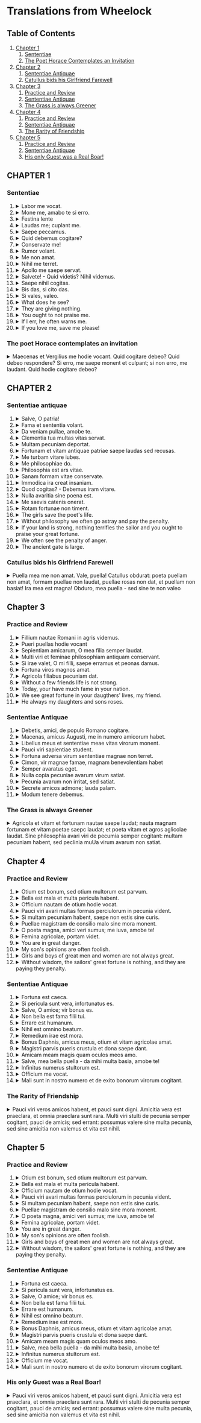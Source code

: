 # Translations from Wheelock

## Table of Contents
1. [Chapter 1](#1)
    1. [Sententiae](#1.1)
    2. [The Poet Horace Contemplates an Invitation](#1.2)
2. [Chapter 2](#chapter2)
    1. [Sententiae Antiquae](#2.1)
    2. [Catullus bids his Girlfriend Farewell](#2.2)
3. [Chapter 3](#chapter3)
    1. [Practice and Review](#3.1)
    2. [Sententiae Antiquae](#3.2)
    3. [The Grass is always Greener](#3.3)
4. [Chapter 4](#chapter4)
    1. [Practice and Review](#4.1)
    2. [Sententiae Antiquae](#4.2)
    3. [The Rarity of Friendship](#4.3)
5.  [Chapter 5](#chapter5)
    1. [Practice and Review](#5.1)
    2. [Sententiae Antiquae](#5.2)
    3. [His only Guest was a Real Boar!](#5.3)


## CHAPTER 1 <a name = "chapter1"></a>

### Sententiae <a name = "1.1"></a>
1. <details> <summary> Labor me vocat. </summary> <pre> Work calls to me. </pre> </details>
2. <details> <summary> Mone me, amabo te si erro. </summary> <pre> If I err, then please you must advise me </pre> </details>
3. <details> <summary> Festina lente </summary> <pre> You must hasten slowly </pre> </details>
4. <details> <summary> Laudas me; cuplant me. </summary> <pre> You praise me; they blame me. </pre> </details>
5. <details> <summary> Saepe peccamus. </summary> <pre> We sin often. </pre> </details>
6. <details> <summary> Quid debemus cogitare? </summary> <pre> What do we owe to think? </pre> </details>
7. <details> <summary> Conservate me! </summary> <pre> You must all conserve me! </pre> </details>
8. <details> <summary> Rumor volant. </summary> <pre> Rumour flies. </pre> </details>
9. <details> <summary> Me non amat. </summary> <pre> It does not love me. </pre> </details>
10. <details> <summary> Nihil me terret. </summary> <pre> Nothing scares me. </pre> </details>
11. <details> <summary> Apollo me saepe servat. </summary> <pre> Apollo often guards me. </pre> </details>
12. <details> <summary> Salvete! - Quid videtis? Nihil videmus. </summary> <pre> Hello - what do you all see? We see nothing. </pre> </details>
13. <details> <summary> Saepe nihil cogitas. </summary> <pre> Often you think nothing. </pre> </details>
14. <details> <summary> Bis das, si cito das. </summary> <pre> If you give quickly, you give twice. </pre> </details>
15. <details> <summary> Si vales, valeo. </summary> <pre>  If you are strong, I am strong. </pre> </details>
16. <details> <summary> What does he see? </summary> <pre> Quid videt? </pre> </details>
17. <details> <summary> They are giving nothing. </summary> <pre> Nihil darent. </pre> </details>
18. <details> <summary> You ought to not praise me. </summary> <pre> Me non laudare debes. </pre> </details>
19. <details> <summary> If I err, he often warns me. </summary> <pre> Si erro, me saepe monet. </pre> </details>
20. <details> <summary> If you love me, save me please! </summary> <pre> Si me amas, serva amobe te! </pre> </details>

### The poet Horace contemplates an invitation <a name = "1.2"></a>
<details>
    <summary>
        Maecenas et Vergilius me hodie vocant. 
        Quid cogitare debeo? Quid debeo respondere? 
        Si erro, me saepe monent et culpant; si non erro, me laudant. 
        Quid hodie cogitare debeo?
    </summary>
    <pre>
        Maecenas and Vergil call out to me today. 
        What must I think? What must I reply?
        If I err, often they advise and censure me; if I do not err, they praise me. 
        What must I think today?
    </pre>
</details>

## CHAPTER 2 <a name = "chapter2"></a>

### Sententiae antiquae <a name = "2.1"></a>
1. <details> <summary> Salve, O patria! </summary> <pre> O motherland, hello! </pre> </details>
2. <details> <summary> Fama et sententia volant. </summary> <pre> Fame and sentiment move quickly. </pre> </details>
3. <details> <summary> Da veniam pullae, amobe te. </summary> <pre> Please, you must give a favour/pardon to the girl. </pre> </details>
4. <details> <summary> Clementia tua multas vitas servat. </summary> <pre> Clemency saves your many lives. </pre> </details>
5. <details> <summary> Multam pecuniam deportat. </summary> <pre> It carries away much coin. </pre> </details>
6. <details> <summary> Fortunam et vitam antiquae patriae saepe laudas sed recusas. </summary> <pre> Often you praise, but reject, the old motherland's fortune and life [could be dative (fortune and life for the old motherland)]. </pre> </details>
7. <details> <summary> Me turbam vitare iubes. </summary> <pre> You order me to avoid the crowd. </pre> </details>
8. <details> <summary> Me philosophiae do. </summary> <pre> I give myself to philosophy. </pre> </details>
9. <details> <summary> Philosophia est ars vitae. </summary> <pre> Philosophy is life's art. </pre> </details>
10. <details> <summary> Sanam formam vitae conservate. </summary> <pre> You [all] must conserve the sound form of life. </pre> </details>
11. <details> <summary> Immodica ira creat insaniam. </summary> <pre> Excessive anger creates insanity. </pre> </details>
12. <details> <summary> Quod cogitas? - Debemus iram vitare. </summary> <pre> What do you think? - We ought to avoid anger. </pre> </details>
13. <details> <summary> Nulla avaritia sine poena est. </summary> <pre> No avarice is without penalty. </pre> </details>
14. <details> <summary> Me saevis catenis onerat. </summary> <pre> It opresses me, these cruel chains. </pre> </details>
15. <details> <summary> Rotam fortunae non timent. </summary> <pre> They don't fear the wheel of fortune. </pre> </details>
16. <details> <summary> The girls save the poet's life. </summary> <pre> Puellae vitam poetae servant. </pre> </details>
17. <details> <summary> Without philosophy we often go astray and pay the penalty. </summary> <pre> Sine philosophia saepe erramus et poenas damus. </pre> </details>
18. <details> <summary> If your land is strong, nothing terrifies the sailor and you ought to praise your great fortune. </summary> <pre> Si tua patria valet, nihil nautas terret, et magnam fortunam laudare debes. </pre> </details>
19. <details> <summary> We often see the penalty of anger. </summary> <pre> Poenam irae saepe videmus. </pre> </details>
20. <details> <summary> The ancient gate is large. </summary> <pre> Antiqua porta est magna. </pre> </details>

### Catullus bids his Girlfriend Farewell <a name = "2.2"></a>
<details>
    <summary>
    Puella mea me non amat. Vale, puella! 
    Catullus obdurat: poeta puellam non amat, formam puellae non laudat, puellae rosas non dat, et puellam non basiat! 
    Ira mea est magna! Obduro, mea puella - sed sine te non valeo
    </summary>
    <pre>
        My girl does not love me. farewell, girl! 
        Catallus is firm: the poet does not love the girl; he does not praise the form of the girl; he does not give roses to the girl, and he does not kiss the girl! 
        My anger is great! I am tough, my girl - but without you, I am not strong.
    </pre>
</details>

## Chapter 3 <a name = "chapter3"></a>

### Practice and Review <a name = "3.1"></a>
1. <details> <summary> Fillium nautae Romani in agris videmus.  </summary> <pre> We see the Roman sailor's son in the fields. </pre> </details>
2. <details> <summary> Pueri puellas hodie vocant </summary> <pre> Today, the boys summon the girls. </pre> </details>
3. <details> <summary> Sepientiam amicarum, O mea filia semper laudat. </summary> <pre> O my daughter always praises the wisdom of friends. </pre> </details>
4. <details> <summary> Multi viri et feminae philosophiam antiquam conservant. </summary> <pre> Many men and women conserve the old ways. </pre> </details>
5. <details> <summary> Si irae valet, O mi filli, saepe erramus et peonas damus.  </summary> <pre> If anger strengthens, O my sons, often we err and pay the penalty. </pre> </details>
6. <details> <summary> Fortuna viros magnos amat. </summary> <pre> Fortune loves great men. </pre> </details>
7. <details> <summary> Agricola filiabus pecuniam dat. </summary> <pre> The farmer gives money to the daughters. </pre> </details>
8. <details> <summary> Without a few friends life is not strong. </summary> <pre> Vita sine pauci amici non valent. </pre> </details>
9. <details> <summary> Today, your have much fame in your nation. </summary> <pre> In tua patria multiam famam hodie habes. </pre> </details>
10. <details> <summary> We see great fortune in your daugthers' lives, my friend. </summary> <pre> Mea amice, fortunam magnam in vitis fillarum videmus. </pre> </details>
11. <details> <summary> He always my daughters and sons roses. </summary> <pre> Semper meis fillabus et fillis rosas dat. </pre> </details>

### Sententiae Antiquae <a name = "3.2"></a>
1. <details> <summary> Debetis, amici, de populo Romano cogitare. </summary> <pre> Friends, you must think of the Roman people. </pre> </details>
2. <details> <summary> Macenas, amicus Augusti, me in numero amicorum habet. </summary> <pre> Macenas, friend of Augustus, counts me in a number of friends. </pre> </details>
3. <details> <summary> Libellus meus et sententiae meae vitas virorum monent. </summary> <pre> My little book and my sentiments advise men's lives. </pre> </details>
4. <details> <summary> Pauci viri sapientiae student. </summary> <pre> Few men are eager for wisdom. </pre> </details>
5. <details> <summary> Fortuna adversa virum sententiae magnae non terret. </summary> <pre> Adverse fortune doesn't scare the man of great sentiment </pre> </details>
6. <details> <summary> Cimon, vir magnae famae, magnam benevolentiam habet </summary> <pre> Cimon, a man of great fame, has great benevelonece. </pre> </details>
7. <details> <summary> Semper avaratus eget. </summary> <pre> Avarice is always in need. </pre> </details>
8. <details> <summary> Nulla copia pecuniae avarum virum satiat.  </summary> <pre> Nothing abundant satisfies the rich avaricious man. </pre> </details>
9. <details> <summary> Pecunia avarum non irritat, sed satiat. </summary> <pre> Money does not irritate avarice, but excites it. </pre> </details>
10. <details> <summary> Secrete amicos admone; lauda palam. </summary> <pre> You must secretly advise friends; you must openly praise friends. </pre> </details>
11. <details> <summary> Modum tenere debemus. </summary> <pre> We ought to observe moderation. </pre> </details>

### The Grass is always Greener <a name = "3.3"></a>
<details>
    <summary>
        Agricola et vitam et fortunam nautae saepe laudat; nauta magnam fortunam et vitam poetae saepc laudat; et poeta vitam et agros aglicolae laudat.
        Sine philosophia avari viri de pecumia semper cogitant: multam pecuniam habent, sed peclinia muUa virum avarum non satiat.
    </summary>
    <pre>
        Farmers often praise both the life and fortune of the sailor; the sailor often praises the great fortune and life of the poet; and the poet praises the life and fields of the farmer.
        Without philosophy, avaricious men always thinks about money: he has much money, but much money can't satisfy the man of avarice.
    </pre>
</details>

## Chapter 4 <a name = "chapter4"></a>

### Practice and Review <a name = "4.1"></a>
1. <details> <summary> Otium est bonum, sed otium multorum est parvum. </summary> <pre> Pleasure is good, but pleasure of many things is small. </pre> </details>
2. <details> <summary> Bella est mala et multa pericula habent. </summary> <pre> Wars are bad and they have many dangers. </pre> </details>
3. <details> <summary> Officium nautam de otium hodie vocat. </summary> <pre> Today, duty calls the sailor away from leisure. </pre> </details>
4. <details> <summary> Pauci viri avari multas formas perciulorum in pecunia vident. </summary> <pre> Few avarice men notice the many forms of danger in money. </pre> </details>
5. <details> <summary> Si multam pecuniam habent, saepe non estis sine curis. </summary> <pre> If you [all] have a lot of money, often you all aren't without cares. </pre> </details>
6. <details> <summary> Puellae magistram de consilio malo sine mora monent. </summary> <pre> The girls advise the [female] teacher, without delay, about the bad judgement. </pre> </details>
7. <details> <summary> O poeta magna, amici veri sumus; me iuva, amobe te! </summary> <pre> O great poet, we are true friends; aid me, please! </pre> </details>
8. <details> <summary> Femina agricolae, portam videt. </summary> <pre> Wife of the farmer, see the gate. </pre> </details>
9. <details> <summary> You are in great danger. </summary> <pre> In perciuli magni es. </pre> </details>
10. <details> <summary> My son's opinions are often foolish. </summary> <pre> Consilia mei filii seape stulta sunt. </pre> </details>
11. <details> <summary> Girls and boys of great men and women are not always great. </summary> <pre> Fillae et filii virorum magnorum et feminarum magnarum non semper sunt magnos. </pre> </details>
12. <details> <summary> Without wisdom, the sailors' great fortune is nothing, and they are paying they penalty. </summary> <pre> Fortuna magna nautarum nihil est sine consilio, et poenas sunt dare. </pre> </details>

### Sententiae Antiquae <a name = "4.2"></a>
1. <details> <summary> Fortuna est caeca. </summary> <pre> Fortune is blind. </pre> </details>
2. <details> <summary> Si pericula sunt vera, infortunatus es. </summary> <pre> If the dangers are true, you are unfortunate. </pre> </details>
3. <details> <summary> Salve, O amice; vir bonus es. </summary> <pre> Hello friend! you are a good man. </pre> </details>
4. <details> <summary> Non bella est fama filii tui. </summary> <pre> The fame of your son is not charming. </pre> </details>
5. <details> <summary> Errare est humanum. </summary> <pre> To err is to be a human. </pre> </details>
6. <details> <summary> Nihil est omnino beatum. </summary> <pre> Nothing is wholly a happy thing. </pre> </details>
7. <details> <summary> Remedium irae est mora. </summary> <pre> The remedy of anger is delay. </pre> </details>
8. <details> <summary> Bonus Daphnis, amicus meus, otium et vitam agricolae amat. </summary> <pre> Good Daphnis, my friend, pleasure and the life of the farmer it likes. </pre> </details>
9. <details> <summary> Magistri parvis pueris crustula et dona saepe dant. </summary> <pre> The teachers often give gifts and cookies to the small boys. </pre> </details>
10. <details> <summary> Amicam meam magis quam oculos meos amo. </summary> <pre> I love my friends more than my eyes. </pre> </details>
11. <details> <summary> Salve, mea bella puella - da mihi multa basia, amobe te! </summary> <pre> Hello, my beautiful girl - you must give to me many kisses, please! </pre> </details>
12. <details> <summary> Infinitus numerus stultorum est. </summary> <pre> Infinity is a number of foolishness. </pre> </details>
13. <details> <summary> Officium me vocat. </summary> <pre> Duty calls to me. </pre> </details>
14. <details> <summary> Mali sunt in nostro numero et de exito bonorum virorum cogitant. </summary> <pre> Bad men amongst us think of the destruction of good men. You all must aid good men; conserve the Roman people. </pre> </details>

### The Rarity of Friendship <a name = "4.3"></a>
<details>
    <summary>
        Pauci viri veros amicos habent, et pauci sunt digni. Amicitia vera est praeclara, et omnia praeclara sunt rara. 
        Multi viri stulti de pecunia semper cogitant, pauci de amicis; sed errant: possumus valere sine multa pecunia, sed sine amicitia non valemus et vita est nihil.
    </summary>
    <pre>
        Few men have true friends, and few men are worthy. True friendship is splendid, and all remarkable things are rare.
        Many foolish men always think of money, few men think about friends; but they err: we are able to be strong without a lot of wealth, but without friendship we are not strong and life is nothing.
    </pre>
</details>

## Chapter 5 <a name = "chapter5"></a>

### Practice and Review <a name = "5.1"></a>
1. <details> <summary> Otium est bonum, sed otium multorum est parvum. </summary> <pre> Pleasure is good, but pleasure of many things is small. </pre> </details>
2. <details> <summary> Bella est mala et multa pericula habent. </summary> <pre> Wars are bad and they have many dangers. </pre> </details>
3. <details> <summary> Officium nautam de otium hodie vocat. </summary> <pre> Today, duty calls the sailor away from leisure. </pre> </details>
4. <details> <summary> Pauci viri avari multas formas perciulorum in pecunia vident. </summary> <pre> Few avarice men notice the many forms of danger in money. </pre> </details>
5. <details> <summary> Si multam pecuniam habent, saepe non estis sine curis. </summary> <pre> If you [all] have a lot of money, often you all aren't without cares. </pre> </details>
6. <details> <summary> Puellae magistram de consilio malo sine mora monent. </summary> <pre> The girls advise the [female] teacher, without delay, about the bad judgement. </pre> </details>
7. <details> <summary> O poeta magna, amici veri sumus; me iuva, amobe te! </summary> <pre> O great poet, we are true friends; aid me, please! </pre> </details>
8. <details> <summary> Femina agricolae, portam videt. </summary> <pre> Wife of the farmer, see the gate. </pre> </details>
9. <details> <summary> You are in great danger. </summary> <pre> In perciuli magni es. </pre> </details>
10. <details> <summary> My son's opinions are often foolish. </summary> <pre> Consilia mei filii seape stulta sunt. </pre> </details>
11. <details> <summary> Girls and boys of great men and women are not always great. </summary> <pre> Fillae et filii virorum magnorum et feminarum magnarum non semper sunt magnos. </pre> </details>
12. <details> <summary> Without wisdom, the sailors' great fortune is nothing, and they are paying they penalty. </summary> <pre> Fortuna magna nautarum nihil est sine consilio, et poenas sunt dare. </pre> </details>

### Sententiae Antiquae <a name = "5.2"></a>
1. <details> <summary> Fortuna est caeca. </summary> <pre> Fortune is blind. </pre> </details>
2. <details> <summary> Si pericula sunt vera, infortunatus es. </summary> <pre> If the dangers are true, you are unfortunate. </pre> </details>
3. <details> <summary> Salve, O amice; vir bonus es. </summary> <pre> Hello friend! you are a good man. </pre> </details>
4. <details> <summary> Non bella est fama filii tui. </summary> <pre> The fame of your son is not charming. </pre> </details>
5. <details> <summary> Errare est humanum. </summary> <pre> To err is to be a human. </pre> </details>
6. <details> <summary> Nihil est omnino beatum. </summary> <pre> Nothing is wholly a happy thing. </pre> </details>
7. <details> <summary> Remedium irae est mora. </summary> <pre> The remedy of anger is delay. </pre> </details>
8. <details> <summary> Bonus Daphnis, amicus meus, otium et vitam agricolae amat. </summary> <pre> Good Daphnis, my friend, pleasure and the life of the farmer it likes. </pre> </details>
9. <details> <summary> Magistri parvis pueris crustula et dona saepe dant. </summary> <pre> The teachers often give gifts and cookies to the small boys. </pre> </details>
10. <details> <summary> Amicam meam magis quam oculos meos amo. </summary> <pre> I love my friends more than my eyes. </pre> </details>
11. <details> <summary> Salve, mea bella puella - da mihi multa basia, amobe te! </summary> <pre> Hello, my beautiful girl - you must give to me many kisses, please! </pre> </details>
12. <details> <summary> Infinitus numerus stultorum est. </summary> <pre> Infinity is a number of foolishness. </pre> </details>
13. <details> <summary> Officium me vocat. </summary> <pre> Duty calls to me. </pre> </details>
14. <details> <summary> Mali sunt in nostro numero et de exito bonorum virorum cogitant. </summary> <pre> Bad men amongst us think of the destruction of good men. You all must aid good men; conserve the Roman people. </pre> </details>

### His only Guest was a Real Boar! <a name = "5.3"></a>
<details>
    <summary>
        Pauci viri veros amicos habent, et pauci sunt digni. Amicitia vera est praeclara, et omnia praeclara sunt rara. 
        Multi viri stulti de pecunia semper cogitant, pauci de amicis; sed errant: possumus valere sine multa pecunia, sed sine amicitia non valemus et vita est nihil.
    </summary>
    <pre>
        Few men have true friends, and few men are worthy. True friendship is splendid, and all remarkable things are rare.
        Many foolish men always think of money, few men think about friends; but they err: we are able to be strong without a lot of wealth, but without friendship we are not strong and life is nothing.
    </pre>
</details>